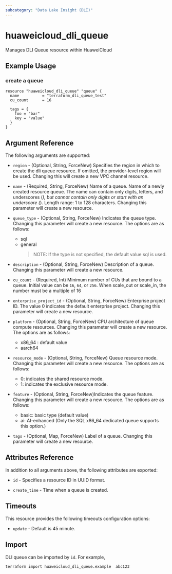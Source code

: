 ```yaml
---
subcategory: "Data Lake Insight (DLI)"
---
```


# huaweicloud_dli_queue

Manages DLI Queue resource within HuaweiCloud

## Example Usage

### create a queue

```hcl
resource "huaweicloud_dli_queue" "queue" {
  name          = "terraform_dli_queue_test"
  cu_count      = 16

  tags = {
    foo = "bar"
    key = "value"
  }
}
```

## Argument Reference

The following arguments are supported:

* `region` - (Optional, String, ForceNew) Specifies the region in which to create the dli queue resource.
  If omitted, the provider-level region will be used.
  Changing this will create a new VPC channel resource.

* `name` - (Required, String, ForceNew) Name of a queue. Name of a newly created resource queue. 
    The name can contain only digits, letters, and underscores (_), 
    but cannot contain only digits or start with an underscore (_).
    Length range: 1 to 128 characters. Changing this parameter will create a new resource.

* `queue_type` - (Optional, String, ForceNew) Indicates the queue type. 
    Changing this parameter will create a new resource. The options are as follows:
  + sql
  + general
    > NOTE: If the type is not specified, the default value sql is used. 

* `description` - (Optional, String, ForceNew) Description of a queue. 
    Changing this parameter will create a new resource.

* `cu_count` - (Required, Int) Minimum number of CUs that are bound to a queue. Initial value can be `16`,
    `64`, or `256`. When scale_out or scale_in, the number must be a multiple of 16

* `enterprise_project_id` - (Optional, String, ForceNew) Enterprise project ID. 
    The value 0 indicates the default enterprise project. Changing this parameter will create a new resource.

* `platform` - (Optional, String, ForceNew) CPU architecture of queue compute resources. 
    Changing this parameter will create a new resource.
    The options are as follows: 
  + x86_64 : default value
  + aarch64

* `resource_mode` - (Optional, String, ForceNew) Queue resource mode. 
  Changing this parameter will create a new resource. 
  The options are as follows: 
  + 0: indicates the shared resource mode.
  + 1: indicates the exclusive resource mode. 

* `feature` - (Optional, String, ForceNew)Indicates the queue feature. 
  Changing this parameter will create a new resource. 
  The options are as follows: 
  + basic: basic type (default value)
  + ai: AI-enhanced (Only the SQL x86_64 dedicated queue supports this option.)

* `tags` - (Optional, Map, ForceNew) Label of a queue. Changing this parameter will create a new resource.
## Attributes Reference

In addition to all arguments above, the following attributes are exported:

* `id` - Specifies a resource ID in UUID format.

* `create_time` -  Time when a queue is created.

## Timeouts
This resource provides the following timeouts configuration options:
* `update` - Default is 45 minute.

## Import

DLI queue can be imported by  `id`. For example,
```
terraform import huaweicloud_dli_queue.example  abc123
```